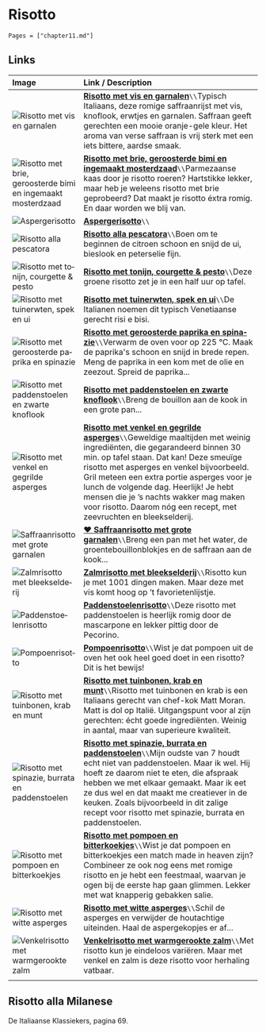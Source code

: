 # Risotto

```@contents
Pages = ["chapter11.md"]
```

## Links

| Image| Link / Description |
| :--- | :--- |
| ![Risotto met vis en garnalen](https://deliciousmagazine.nl/app/uploads/2012/05/T040400481-217x300.jpg)| **[Risotto met vis en garnalen](https://deliciousmagazine.nl/koken/risotto-met-vis-en-garnalen/)**``\\``Typisch Italiaans, deze romige saffraanrijst met vis, knoflook, erwtjes en garnalen. Saffraan geeft gerechten een mooie oranje-gele kleur. Het aroma van verse saffraan is vrij sterk met een iets bittere, aardse smaak. |
| ![Risotto met brie, geroosterde bimi en ingemaakt mosterdzaad](https://img.culy.nl/images/gRjUoJuEccu6YPptuKVkG8RiEUc=/768x271/smart/filters:format(jpeg):quality(80)/https%3A%2F%2Fwww.culy.nl%2Fwp-content%2Fuploads%2F2019%2F09%2F1_risotto-met-brie.jpg) | **[Risotto met brie, geroosterde bimi en ingemaakt mosterdzaad](https://www.culy.nl/recepten/risotto-met-brie/)**``\\``Parmezaanse kaas door je risotto roeren? Hartstikke lekker, maar heb je weleens risotto met brie geprobeerd? Dat maakt je risotto éxtra romig. En daar worden we blij van.  |
| ![Aspergerisotto](https://www.evernote.com/shard/s289/res/94f1edba-c343-54d3-d54c-98fdc4f139a6) | **[Aspergerisotto](https://www.evernote.com/client/web?login=true#?b=f4029329-145a-4cbc-ae3a-cf5e8a1c9bfb&n=6497a5e9-1b76-4fd6-8e25-4c3d07950a1c&)**``\\`` |
| ![Risotto alla pescatora](https://images.smulweb.nl/recepten/1381380/low_res/000653458_001_WEB_FRAL1008056_EPS_300.jpg) | **[Risotto alla pescatora](https://www.smulweb.nl/recepten/1381380/Risotto-alla-pescatora)**``\\``Boen om te beginnen de citroen schoon en snijd de ui, bieslook en peterselie fijn. |
| ![Ri­sot­to met to­nijn, cour­get­te & pes­to](https://static.ah.nl/static/recepten/img_RAM_PRD134307_445x297_JPG.jpg) | **[Ri­sot­to met to­nijn, cour­get­te & pes­to](https://www.ah.nl/allerhande/recept/R-R1193974)**``\\``Deze groene risotto zet je in een half uur op tafel. |
| ![Ri­sot­to met tui­n­erw­ten, spek en ui](https://static.ah.nl/static/recepten/img_125748_445x297_JPG.jpg) | **[Ri­sot­to met tui­n­erw­ten, spek en ui](https://www.ah.nl/allerhande/recept/R-R1192276)**``\\``De Italianen noemen dit typisch Venetiaanse gerecht risi e bisi. |
| ![Ri­sot­to met ge­roos­ter­de pa­pri­ka en spi­na­zie](https://static.ah.nl/static/recepten/img_010207_445x297_JPG.jpg) | **[Ri­sot­to met ge­roos­ter­de pa­pri­ka en spi­na­zie](https://www.ah.nl/allerhande/recept/R-R527656/risotto-met-geroosterde-paprika-en-spinazie)**``\\``Verwarm de oven voor op 225 °C. Maak de paprika's schoon en snijd in brede repen. Meng de paprika in een kom met de olie en zeezout. Spreid de paprika... |
| ![Risotto met paddenstoelen en zwarte knoflook](https://zwarteknoflook.nl/wp-content/uploads/2018/12/gallery-1504128527-delish-mushroom-risotto-e1558351206901.jpg) | **[Risotto met paddenstoelen en zwarte knoflook](https://zwarteknoflook.nl/recept/risotto-met-paddenstoelen-en-zwarte-knoflook/)**``\\``Breng de bouillon aan de kook in een grote pan...  |
| ![Risotto met venkel en gegrilde asperges](https://deliciousmagazine.nl/site/app/uploads/2020/01/risotto-venkel-asperges_preview-1-681x1024.jpg) | **[Risotto met venkel en gegrilde asperges](https://deliciousmagazine.nl/site/recept/wprm-risotto-met-venkel-en-gegrilde-asperges/)**``\\``Geweldige maaltijden met weinig ingrediënten, die gegarandeerd binnen 30 min. op tafel staan. Dat kan! Deze smeuïge risotto met asperges en venkel bijvoorbeeld. Gril meteen een extra portie asperges voor je lunch de volgende dag. Heerlijk! Je hebt mensen die je ’s nachts wakker mag maken voor risotto. Daarom nóg een recept, met zeevruchten en bleekselderij. |
| ![Saffraanrisotto met grote garnalen](https://www.24kitchen.nl/files/styles/960h_960w/public/2014-04/133624.original.jpg?itok=ZR03v7Ju) | **[♥ Saffraanrisotto met grote garnalen](https://www.24kitchen.nl/recepten/saffraanrisotto-met-grote-garnalen)**``\\``Breng een pan met het water, de groentebouillonblokjes en de saffraan aan de kook... |
| ![Zalm­ri­sot­to met bleek­sel­de­rij](https://static.ah.nl/static/recepten/img_014562_445x297_JPG.jpg) | **[Zalm­ri­sot­to met bleek­sel­de­rij](https://www.ah.nl/allerhande/recept/R-R657510/zalmrisotto-met-bleekselderij)**``\\``Risotto kun je met 1001 dingen maken. Maar deze met vis komt hoog op ’t favorietenlijstje. |
| ![Pad­den­stoe­len­ri­sot­to](https://static.ah.nl/static/recepten/img_062971_445x297_JPG.jpg) | **[Pad­den­stoe­len­ri­sot­to](https://www.ah.nl/allerhande/recept/R-R502242/paddenstoelenrisotto)**``\\``Deze risotto met paddenstoelen is heerlijk romig door de mascarpone en lekker pittig door de Pecorino. |
| ![Pom­poen­ri­sot­to](https://static.ah.nl/static/recepten/img_006935_445x297_JPG.jpg) | **[Pom­poen­ri­sot­to](https://www.ah.nl/allerhande/recept/R-R680152/pompoenrisotto)**``\\``Wist je dat pompoen uit de oven het ook heel goed doet in een risotto? Dit is het bewijs! |
| ![Risotto met tuinbonen, krab en munt](https://deliciousmagazine.nl/site/app/uploads/2018/05/DEL_MATTMORAN_GRAINS_0046-1-819x1024.jpg) | **[Risotto met tuinbonen, krab en munt](https://deliciousmagazine.nl/site/2018/05/08/risotto-met-tuinbonen/)**``\\``Risotto met tuinbonen en krab is een Italiaans gerecht van chef-kok Matt Moran. Matt is dol op Italië. Uitgangspunt voor al zijn gerechten: écht goede ingrediënten. Weinig in aantal, maar van superieure kwaliteit. |
| ![Risotto met spinazie, burrata en paddenstoelen](https://www.francescakookt.nl/wp-content/uploads/2018/04/risotto-met-spinazie-burrata-en-paddenstoelen-1.jpg) | **[Risotto met spinazie, burrata en paddenstoelen](https://www.francescakookt.nl/risotto-spinazie-burrata-en-paddenstoelen/)**``\\``Mijn oudste van 7 houdt echt niet van paddenstoelen. Maar ik wel. Hij hoeft ze daarom niet te eten, die afspraak hebben we met elkaar gemaakt. Maar ik eet ze dus wel en dat maakt me creatiever in de keuken. Zoals bijvoorbeeld in dit zalige recept voor risotto met spinazie, burrata en paddenstoelen. |
| ![Risotto met pompoen en bitterkoekjes](https://img.culy.nl/images/zqIdMUcqR1S41gMLMRqCDyjWyn8=/768x271/smart/filters:format(jpeg):quality(80)/https%3A%2F%2Fwww.culy.nl%2Fwp-content%2Fuploads%2F2018%2F02%2F5_risotto_met_pompoen_en_bitterkoekjes.jpg)    | **[Risotto met pompoen en bitterkoekjes](https://www.culy.nl/recepten/culy-homemade-risotto-met-pompoen-en-bitterkoekjes/)**``\\``Wist je dat pompoen en bitterkoekjes een match made in heaven zijn? Combineer ze ook nog eens met romige risotto en je hebt een feestmaal, waarvan je ogen bij de eerste hap gaan glimmen. Lekker met wat knapperig gebakken salie. |
| ![Risotto met witte asperges](https://www.okokorecepten.nl/i/recepten/kookboeken/2014/recepten-venetie/risotto-witte-asperges-500.jpg)                                                                                                                         | **[Risotto met witte asperges](https://www.okokorecepten.nl/recept/rijst/risotto/risotto-witte-asperges)**``\\``Schil de asperges en verwijder de houtachtige uiteinden. Haal de aspergekopjes er af... |
| ![Venkelrisotto met warmgerookte zalm](https://static.ah.nl/static/recepten/img_101109_445x297_JPG.jpg) | **[Venkelrisotto met warmgerookte zalm](https://www.ah.nl/allerhande/recept/R-R1189011/venkelrisotto-met-warmgerookte-zalm)**``\\``Met risotto kun je eindeloos variëren. Maar met venkel en zalm is deze risotto voor herhaling vatbaar. |
| |

## Risotto alla Milanese

De Italiaanse Klassiekers, pagina 69.
